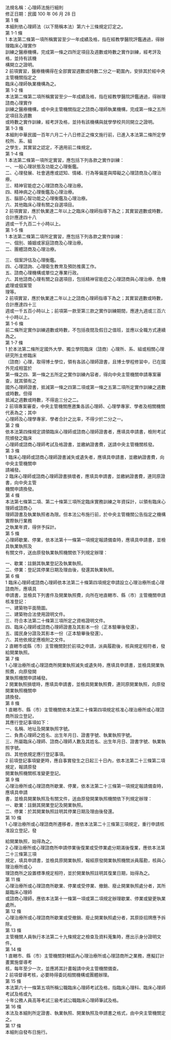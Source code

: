 法規名稱：心理師法施行細則  
修正日期：民國 100 年 06 月 28 日  
第 1 條  
本細則依心理師法（以下簡稱本法）第六十三條規定訂定之。  
第 1-1 條  
1 本法第二條第一項所稱實習至少一年成績及格，指在經教學醫院評鑑通過，得辦理臨床心理實作  
訓練之醫療機構，完成第一條之四所定項目及週數或時數之實作訓練，經考評及格，並持有該機  
構開立之證明。  
2 前項實習，醫療機構得在全部實習週數或時數二分之一範圍內，安排其於經中央主管機關指定之  
臨床心理師執業機構為之。  
第 1-2 條  
本法第二條第二項所稱實習至少一年成績及格，指在經教學醫院評鑑通過，得辦理諮商心理實作  
訓練之醫療機構，或中央主管機關指定之諮商心理師執業機構，完成第一條之五所定項目及週數  
或時數之實作訓練，經考評及格，並持有該機構與就學學校共同開立之證明。  
第 1-3 條  
本細則中華民國一百年六月二十八日修正之條文施行前，已進入本法第二條所定學校所、系、組  
之學生，其實習之認定，不適用前二條規定。  
第 1-4 條  
1 本法第二條第一項所定實習，應包括下列各款之實作訓練：  
一、一般心理狀態及功能之心理衡鑑。  
二、心理發展、社會適應或認知、情緒、行為等偏差與障礙之心理諮商及心理治療。  
三、精神官能症之心理諮商及心理治療。  
四、精神病之心理衡鑑及心理治療。  
五、腦部心智功能之心理衡鑑及心理治療。  
六、其他臨床心理有關之自選項目。  
2 前項實習，應於執業達二年以上之臨床心理師指導下為之；其實習週數或時數，合計應達四十八  
週或一千九百二十小時以上。  
第 1-5 條  
1 本法第二條第二項所定實習，應包括下列各款之實作訓練：  
一、個別、婚姻或家庭諮商及心理治療。  
二、團體諮商及心理治療。  


三、個案評估及心理衡鑑。  
四、心理諮詢、心理衛生教育及預防推廣工作。  
五、諮商心理機構或單位之專業行政。  
六、其他諮商心理有關之自選項目，包括精神官能症之心理諮商與心理治療、危機處理或個案管  
理等。  
2 前項實習，應於執業達二年以上之諮商心理師指導下為之；其實習週數或時數，合計應達四十三  
週或一千五百小時以上；前項第一款至第三款之實作訓練期間，應達九週或三百六十小時以上。  
第 1-6 條  
前二條所定實作訓練週數或時數，不包括夜間及假日之值班，並應以全職方式連續為之。  
第 1-7 條  
1 於本法第二條所定國外大學、獨立學院臨床（諮商）心理所、系、組或相關心理研究所主修臨床  
（諮商）心理，取得博士學位，領有各該心理師證書，且博士學程修習中，已在國外完成相當於  
第一條之四、第一條之五所定之實作訓練內容者，得向中央主管機關申請專案審查，就其領有之  
國外心理師證書，抵減第一條之四第二項或第一條之五第二項所定實作訓練之週數或時數。但得  
抵減之週數或時數，不得逾三分之二。  
2 前項專案審查，中央主管機關應邀集各該心理師、心理學專家、學者及相關機關代表為之；其中  
心理師及心理學專家、學者合計之比率，不得少於二分之一。  
第 2 條  
依本法第四條規定請領臨床心理師或諮商心理師證書者，應填具申請書，檢附考試院頒發之臨床  
心理師或諮商心理師考試及格證書，並繳納證書費，送請中央主管機關核發。  
第 3 條  
1 臨床心理師或諮商心理師證書滅失或遺失者，應填具申請書，並繳納證書費，向中央主管機關申  
請補發。  
2 臨床心理師或諮商心理師證書損壞者，應填具申請書，並繳納證書費，連同原證書，向中央主管  
機關申請換發。  
第 4 條  
本法第七條第二項、第二十條第三項所定臨床實務訓練之年資採計，以領有臨床心理師或諮商心  
理師證書及執業執照者為限。但本法公布施行前，於中央主管機關公告指定之機構實際執行業務  
之執業年資，得併予採計。  
第 5 條  
心理師歇業、停業，依本法第十一條第一項規定報請備查時，應填具申請書，並檢具執業執照及  
有關文件，送由原發執業執照機關依下列規定辦理：  


一、歇業：註銷其執業登記及執業執照。  
二、停業：登記其停業日期及理由後，發還其執業執照。  
第 6 條  
1 臨床心理師或諮商心理師依本法第二十條第四項規定申請設立心理治療所或心理諮商所，應填具  
申請書，並檢具下列書件及開業執照費，向所在地直轄市、縣（市）主管機關申請核准登記：  
一、建築物平面簡圖。  
二、建築物合法使用證明文件。  
三、符合本法第二十條第三項所定之資格證明文件。  
四、臨床心理師或諮商心理師證書及其影本一份（正本驗畢後發還）。  
五、國民身分證及其影本一份（正本驗畢後發還）。  
六、其他依規定應檢附之文件。  
2 直轄市或縣（市）主管機關對於前項之申請，派員履勘後，核與規定相符者，發給開業執照。  
第 7 條  
1 心理治療所或心理諮商所開業執照滅失或遺失時，應填具申請書，並檢具開業執照費，向原發開  
業執照機關申請補發。  
2 開業執照損壞時，應填具申請書，並檢具開業執照費，連同原開業執照，向原發開業執照機關申  
請換發。  
第 8 條  
1 直轄市、縣（市）主管機關依本法第二十條第四項規定核准心理治療所或心理諮商所設立登記，  
其應行登記事項如下：  
一、名稱、地址及開業執照字號。  
二、負責心理師之姓名、出生年月日、證書字號、執業執照字號。  
三、所屬臨床心理師、諮商心理師人數及其姓名、出生年月日、證書字號、執業執照字號。  
四、其他依規定應行登記事項。  
2 前項登記事項變更時，應自事實發生之日起三十日內，依本法第二十三條第二項規定，報請原發  
開業執照機關核准變更登記。  
第 9 條  
心理治療所或心理諮商所歇業、停業，依本法第二十三條第一項規定報請備查時，應填具申請  
書，並檢具開業執照及有關文件，送由原發開業執照機關依下列規定辦理：  
一、歇業：註銷其開業登記及開業執照。  
二、停業：於其開業執照註明其停業日期及理由後發還。  
第 10 條  
1 心理治療所或心理諮商所遷移者，應依本法第二十三條第三項規定，重行申請核准設立登記，發  


給開業執照，始得為之。  
2 心理治療所或心理諮商所申請停業後復業或受停業處分期滿後復業，應依本法第二十三條第三項  
規定，填具申請書，並檢具原開業執照，報經原發開業執照機關派員履勘，核與心理治療所或心  
理諮商所之設置標準規定相符，並於開業執照註明其復業日期，始得為之。  
第 11 條  
心理治療所或心理諮商所歇業、停業或受停業、撤銷、廢止開業執照處分者，其所屬臨床心理師  
或諮商心理師，應依本法第十一條第一項或第二項規定辦理歇業、停業或變更執業處所。  
第 12 條  
心理治療所或心理諮商所歇業或受撤銷、廢止開業執照處分者，其原掛招牌應予拆除。  
第 13 條  
主管機關人員執行本法第二十九條規定之檢查及資料蒐集時，應出示身分證明文件。  
第 14 條  
1 直轄市、縣（市）主管機關對轄區內心理治療所或心理諮商所之業務，應擬訂計畫實施督導考  
核，每年至少一次，並應將其計畫報請中央主管機關備查。  
2 前項督導考核，必要時得委託相關機構或團體辦理。  
第 15 條  
本法第六十一條第五項所稱公職臨床心理師考試及格，指臨床心理科、臨床心理師考試及格或九  
十年公務人員高等考試三級考試公職臨床心理師筆試及格。  
第 16 條  
本法及本細則所定證書、執業執照、開業執照及申請書之格式，由中央主管機關定之。  
第 17 條  
本細則自發布日施行。  


